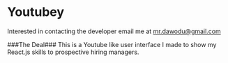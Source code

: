 # Youtubey

Interested in contacting the developer email me at mr.dawodu@gmail.com

###The Deal###
This is a Youtube like user interface I made to show my React.js skills to prospective hiring managers. 